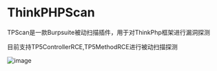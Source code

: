 # ThinkPHPScan
TPScan是一款Burpsuite被动扫描插件，用于对ThinkPhp框架进行漏洞探测

目前支持TP5ControllerRCE,TP5MethodRCE进行被动扫描探测

![image](https://user-images.githubusercontent.com/103740961/184296704-50786c53-9dc2-4408-b123-65119e3ec723.png)
